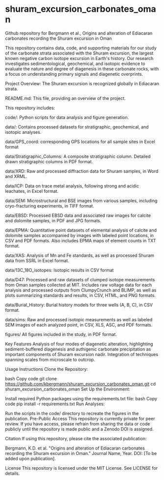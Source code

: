# shuram_excursion_carbonates_oman
Github repository for Bergmann et al., Origins and alteration of Ediacaran carbonates recording the Shuram excursion in Oman

This repository contains data, code, and supporting materials for our study of the carbonate strata associated with the Shuram excursion, the largest known negative carbon isotope excursion in Earth's history. Our research investigates sedimentological, geochemical, and isotopic evidence to evaluate the nature and degree of diagenesis in these carbonate rocks, with a focus on understanding primary signals and diagenetic overprints.

Project Overview:
The Shuram excursion is recognized globally in Ediacaran strata. 

README.md: This file, providing an overview of the project.

This repository includes:

code/: Python scripts for data analysis and figure generation.

data/: Contains processed datasets for stratigraphic, geochemical, and isotopic analyses.

data/GPS_coord: corresponding GPS locations for all sample sites in Excel format

data/Stratigraphic_Columns:
A composite stratigraphic column. Detailed drawn stratigraphic columns in PDF format.

data/XRD:
Raw and processed diffraction data for Shuram samples, in Word and XRML.

data/ICP:
Data on trace metal analysis, following strong and acidic leachates, in Excel format.

data/SEM:
Microstructural and BSE images from various samples, including cryo-fracturing experiments, in TIFF format.

data/EBSD:
Processed EBSD data and associated raw images for calcite and dolomite samples, in PDF and JPG formats.

data/EPMA:
Quantitative point datasets of elemental analysis of calcite and dolomite samples accompanied by images with labeled point locations, in CSV and PDF formats. Also includes EPMA maps of element counts in TXT format.

data/XAS:
Analysis of Mn and Fe standards, as well as processed Shuram data from SSRL in Excel format.

data/13C_18O_isotopes:
Isotopic results in CSV format

data/D47:
Processed and raw datasets of clumped isotope measurements from Oman samples collected at MIT. Includes raw voltage data for each analysis and processed outputs from ClumpyCrunch and BLIMP, as well as plots summarizing standards and results, in CSV, HTML, and PNG formats.

data/Burial_History:
Burial history models for three wells (A, B, C), in CSV format.

data/sims:
Raw and processed isotopic measurements as well as labeled SEM images of each analyzed point, in CSV, XLS, ASC, and PDF formats.

figures/
All figures included in the study, in PDF format.

Key Features
Analysis of four modes of diagenetic alteration, highlighting sediment-buffered diagenesis and authigenic carbonate precipitation as important components of Shuram excursion nadir.
Integration of techniques spanning scales from microscale to outcrop.

Usage Instructions
Clone the Repository:

bash
Copy code
git clone https://github.com/kbergmann/shuram_excursion_carbonates_oman.git
cd shuram_excursion_carbonates_oman
Set Up the Environment:

Install required Python packages using the requirements.txt file:
bash
Copy code
pip install -r requirements.txt
Run Analyses:

Run the scripts in the code/ directory to recreate the figures in the publication.
Pre-Public Access
This repository is currently private for peer review. If you have access, please refrain from sharing the data or code publicly until the repository is made public and a Zenodo DOI is assigned.

Citation
If using this repository, please cite the associated publication:

Bergmann, K.D. et al. "Origins and alteration of Ediacaran carbonates recording the Shuram excursion in Oman." Journal Name, Year. DOI: [To be added upon publication].

License
This repository is licensed under the MIT License. See LICENSE for details.
